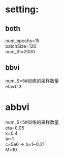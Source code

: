 # setting:  
## both  
num_epochs=15  
batchSize=120  
num_St=2000  

  
## bbvi  
num_S=5#训练的采样数量  
eta=0.3
  

# abbvi  
num_S=5#训练的采样数量  
eta=0.05  
k=0.4  
w=1  
c=5e6 -> b=1~0.21  
M=10  

